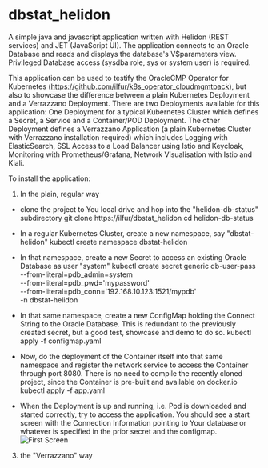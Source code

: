 # dbstat_helidon
A simple java and javascript application written with Helidon (REST services) and JET (JavaScript UI).
The application connects to an Oracle Database and reads and displays the database's V$parameters view.
Privileged Database access (sysdba role, sys or system user) is required.

This application can be used to testify the OracleCMP Operator for Kubernetes (https://github.com/ilfur/k8s_operator_cloudmgmtpack), but also to showcase the difference between a plain Kubernetes Deployment and a Verrazzano Deployment.
There are two Deployments available for this application: 
One Deployment for a typical Kubernetes Cluster which defines a Secret, a Service and a Container/POD Deployment.
The other Deployment defines a Verrazzano Application (a plain Kubernetes Cluster with Verrazzano installation required) which includes Logging with ElasticSearch, SSL Access to a Load Balancer using Istio and Keycloak, Monitoring with Prometheus/Grafana, Network Visualisation with Istio and Kiali.

To install the application:
1) In the plain, regular way
* clone the project to You local drive and hop into the "helidon-db-status" subdirectory
git clone https://ilfur/dbstat_helidon
cd helidon-db-status

* In a regular Kubernetes Cluster, create a new namespace, say "dbstat-helidon"
kubectl create namespace dbstat-helidon

* In that namespace, create a new Secret to access an existing Oracle Database as user "system"
kubectl create secret generic db-user-pass \
   --from-literal=pdb_admin=system \
   --from-literal=pdb_pwd='mypassword' \
   --from-literal=pdb_conn='192.168.10.123:1521/mypdb' \
   -n dbstat-helidon
   
* In that same namespace, create a new ConfigMap holding the Connect String to the Oracle Database.
This is redundant to the previously created secret, but a good test, showcase and demo to do so.
kubectl apply -f configmap.yaml

* Now, do the deployment of the Container itself into that same namespace and register the network service to access the Container through port 8080. There is no need to compile the recently cloned project, since the Container is pre-built and available on docker.io
kubectl apply -f app.yaml

* When the Deployment is up and running, i.e. Pod is downloaded and started correctly, try to access the application. You should see a start screen with the Connection Information pointing to Your database or whatever is specified in the prior secret and the configmap.
![First Screen](ilfur.github.com/dbstat_helidon/scrn3.jpg)


3) the "Verrazzano" way
